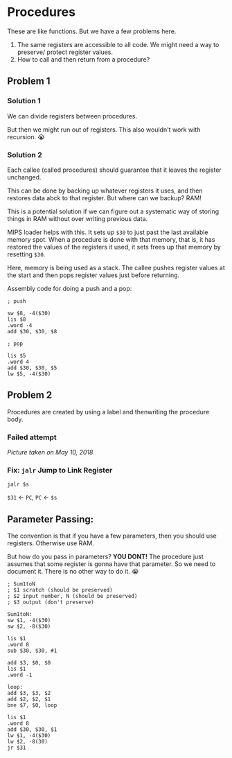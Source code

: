 # Procedures

These are like functions. But we have a few problems here.

1. The same registers are accessible to all code. We might need a way to preserve/ protect register values.
2. How to call and then return from a procedure?

## Problem 1

### Solution 1

We can divide registers between procedures.

But then we might run out of registers. This also wouldn't work with recursion. :sob:

### Solution 2

Each callee (called procedures) should guarantee that it leaves the register unchanged.

This can be done by backing up whatever registers it uses, and then restores data abck to that register. But where can we backup? RAM!

This is a potential solution if we can figure out a systematic way of storing things in RAM without over writing previous data.

MIPS loader helps with this. It sets up `$30` to just past the last available memory spot. When a procedure is done with that memory, that is, it has restored the values of the registers it used, it sets frees up that memory by resetting `$30`.

Here, memory is being used as a stack. The callee pushes register values at the start and then pops register values just before returning.

Assembly code for doing a push and a pop: 

```assembly
; push

sw $8, -4($30)
lis $8
.word -4
add $30, $30, $8

; pop

lis $5
.word 4
add $30, $30, $5
lw $5, -4($30)
```

## Problem 2

Procedures are created by using a label and thenwriting the procedure body.

### Failed attempt

_Picture taken on May 10, 2018_

### Fix: `jalr` Jump to Link Register

`jalr $s`

`$31` <- `PC`, `PC` <- `$s`

## Parameter Passing:

The convention is that if you have a few parameters, then you should use registers. Otherwise use RAM.

But how do you pass in parameters? **YOU DONT!** The procedure just assumes that some register is gonna have that parameter. So we need to document it. There is no other way to do it. :sob:

```assembly
; Sum1toN
; $1 scratch (should be preserved)
; $2 input number, N (should be preserved)
; $3 output (don't preserve)

Sum1toN:
sw $1, -4($30)
sw $2, -8($30)

lis $1
.word 8
sub $30, $30, #1

add $3, $0, $0
lis $1
.word -1

loop:
add $3, $3, $2
add $2, $2, $1
bne $7, $0, loop

lis $1
.word 8
add $30, $30, $1
lw $1, -4($30)
lw $2, -8(30)
jr $31
```
